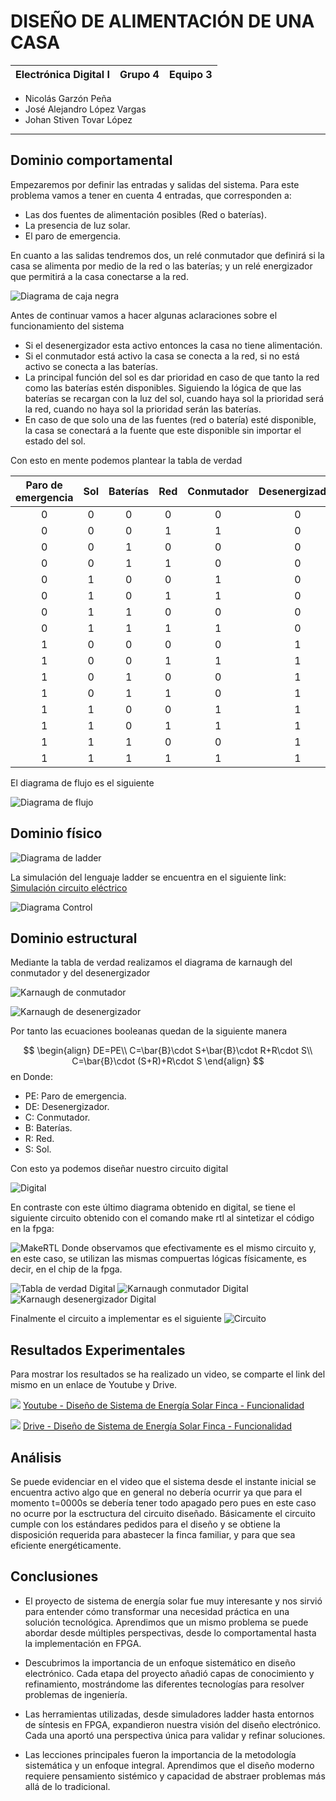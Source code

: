 # DISEÑO DE ALIMENTACIÓN DE UNA CASA
| Electrónica Digital I | Grupo 4 | Equipo 3 |
|------------------------|---------|----------|

- Nicolás Garzón Peña
- José Alejandro López Vargas
- Johan Stiven Tovar López
___

## Dominio comportamental

Empezaremos por definir las entradas y salidas del sistema. Para este problema vamos a tener en cuenta 4 entradas, que corresponden a:
- Las dos fuentes de alimentación posibles (Red o baterías).
- La presencia de luz solar.
- El paro de emergencia.

En cuanto a las salidas tendremos dos, un relé conmutador que definirá si la casa se alimenta por medio de la red o las baterías; y un relé energizador que permitirá a la casa conectarse a la red.

![Diagrama de caja negra](IMAGENES_2/CN.JPG "Diagrama de caja negra")

Antes de continuar vamos a hacer algunas aclaraciones sobre el funcionamiento del sistema
- Si el desenergizador esta activo entonces la casa no tiene alimentación.
- Si el conmutador está activo la casa se conecta a la red, si no está activo se conecta a las baterías.
- La principal función del sol es dar prioridad en caso de que tanto la red como las baterías estén disponibles. Siguiendo la lógica de que las baterías se recargan con la luz del sol, cuando haya sol la prioridad será la red, cuando no haya sol la prioridad serán las baterías.
- En caso de que solo una de las fuentes (red o batería) esté disponible, la casa se conectará a la fuente que este disponible sin importar el estado del sol.

Con esto en mente podemos plantear la tabla de verdad

| **Paro de emergencia** | **Sol** | **Baterías** | **Red** | **Conmutador** | **Desenergizador** |
|:----------------------:|:-------:|:------------:|:-------:|:--------------:|:------------------:|
|            0           |    0    |       0      |    0    |        0       |          0         |
|            0           |    0    |       0      |    1    |        1       |          0         |
|            0           |    0    |       1      |    0    |        0       |          0         |
|            0           |    0    |       1      |    1    |        0       |          0         |
|            0           |    1    |       0      |    0    |        1       |          0         |
|            0           |    1    |       0      |    1    |        1       |          0         |
|            0           |    1    |       1      |    0    |        0       |          0         |
|            0           |    1    |       1      |    1    |        1       |          0         |
|            1           |    0    |       0      |    0    |        0       |          1         |
|            1           |    0    |       0      |    1    |        1       |          1         |
|            1           |    0    |       1      |    0    |        0       |          1         |
|            1           |    0    |       1      |    1    |        0       |          1         |
|            1           |    1    |       0      |    0    |        1       |          1         |
|            1           |    1    |       0      |    1    |        1       |          1         |
|            1           |    1    |       1      |    0    |        0       |          1         |
|            1           |    1    |       1      |    1    |        1       |          1         |

El diagrama de flujo es el siguiente

![Diagrama de flujo](IMAGENES_2/DF.png "Diagrama de flujo")

## Dominio físico

![Diagrama de ladder](IMAGENES_2/LAD.JPG "Diagrama de ladder")

La simulación del lenguaje ladder se encuentra en el siguiente link: [Simulación circuito eléctrico](https://app.plcsimulator.online/AEIUClyaTTtEORz1RNlr)

![Diagrama Control](IMAGENES_2/Sistema_control.png "Sistema de control")

## Dominio estructural

Mediante la tabla de verdad realizamos el diagrama de karnaugh del conmutador y del desenergizador

![Karnaugh de conmutador](IMAGENES_2/KC.JPG "Karnaugh de conmutador")

![Karnaugh de desenergizador](IMAGENES_2/KD.JPG "Karnaugh de desenergizador")

Por tanto las ecuaciones booleanas quedan de la siguiente manera

$$
\begin{align}
DE=PE\\
C=\bar{B}\cdot S+\bar{B}\cdot R+R\cdot S\\
C=\bar{B}\cdot (S+R)+R\cdot S
\end{align}
$$
en
Donde:
- PE: Paro de emergencia.
- DE: Desenergizador.
- C: Conmutador.
- B: Baterías.
- R: Red.
- S: Sol.

Con esto ya podemos diseñar nuestro circuito digital

![Digital](IMAGENES_2/CD.JPG "Digital")

En contraste con este último diagrama obtenido en digital, se tiene el siguiente circuito obtenido con el comando make rtl al sintetizar el código en la fpga:

![MakeRTL](IMAGENES_2/make_rtl.png "MakeRTL")
Donde observamos que efectivamente es el mismo circuito y, en este caso, se utilizan las mismas compuertas lógicas físicamente, es decir, en el chip de la fpga.




![Tabla de verdad Digital](IMAGENES_2/TV_D.JPG "Tabla de verdad Digital")
![Karnaugh conmutador Digital](IMAGENES_2/KC_D.JPG "Karnaugh conmutador Digital")
![Karnaugh desenergizador Digital](IMAGENES_2/KD_D.JPG "Karnaugh desenergizador Digital")

Finalmente el circuito a implementar es el siguiente
![Circuito](IMAGENES_2/CR.JPG "Circuito")
## Resultados Experimentales

Para mostrar los resultados se ha realizado un video, se comparte el link del mismo en un enlace de Youtube y Drive.

![](https://youtu.be/HjxQ5l-1AZc)
[Youtube - Diseño de Sistema de Energía Solar Finca - Funcionalidad](https://youtu.be/HjxQ5l-1AZc)

![](https://drive.google.com/file/d/1AAEFybpyCXSrWc_owh3aqdBvK1kTkQ-j/view?usp=drivesdk)
[Drive - Diseño de Sistema de Energía Solar Finca - Funcionalidad](https://drive.google.com/file/d/1AAEFybpyCXSrWc_owh3aqdBvK1kTkQ-j/view?usp=drivesdk)

## Análisis

Se puede evidenciar en el video que el sistema desde el instante inicial se encuentra activo algo que en general no debería ocurrir ya que para el momento t=0000s se debería tener todo apagado pero pues en este caso no ocurre por la esctructura del circuito diseñado. Básicamente el circuito cumple con los estándares pedidos para el diseño y se obtiene la disposición requerida para abastecer la finca familiar, y para que sea eficiente energéticamente.

## Conclusiones


- El proyecto de sistema de energía solar fue muy interesante y nos sirvió para entender cómo transformar una necesidad práctica en una solución tecnológica. Aprendimos que un mismo problema se puede abordar desde múltiples perspectivas, desde lo comportamental hasta la implementación en FPGA.

- Descubrimos la importancia de un enfoque sistemático en diseño electrónico. Cada etapa del proyecto añadió capas de conocimiento y refinamiento, mostrándome las diferentes tecnologías para resolver problemas de ingeniería.

- Las herramientas utilizadas, desde simuladores ladder hasta entornos de síntesis en FPGA, expandieron nuestra visión del diseño electrónico. Cada una aportó una perspectiva única para validar y refinar soluciones.

- Las lecciones principales fueron la importancia de la metodología sistemática y un enfoque integral. Aprendimos que el diseño moderno requiere pensamiento sistémico y capacidad de abstraer problemas más allá de lo tradicional.
